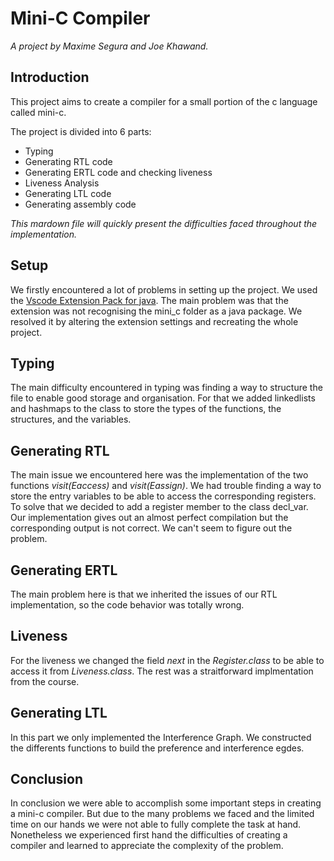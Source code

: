 # Mini-C Compiler

_A project by Maxime Segura and Joe Khawand._

## Introduction

This project aims to create a compiler for a small portion of the c language called mini-c.

The project is divided into 6 parts:

- Typing
- Generating RTL code
- Generating ERTL code and checking liveness
- Liveness Analysis
- Generating LTL code
- Generating assembly code

_This mardown file will quickly present the difficulties faced throughout the implementation._



## Setup

We firstly encountered a lot of problems in setting up the project. We used the [Vscode Extension Pack for java](https://marketplace.visualstudio.com/items?itemName=vscjava.vscode-java-pack). The main problem was that the extension was not recognising the mini_c folder as a java package. We resolved it by altering the extension settings and recreating the whole project.

## Typing

The main difficulty encountered in typing was finding a way to structure the file to enable good storage and organisation. For that we added linkedlists and hashmaps to the class to store the types of the functions, the structures, and the variables.

## Generating RTL

The main issue we encountered here was the implementation of the two functions _visit(Eaccess)_ and _visit(Eassign)_. We had trouble finding a way to store the entry variables to be able to access the corresponding registers. To solve that we decided to add a register member to the class decl_var. Our implementation gives out an almost perfect compilation but the corresponding output is not correct. We can't seem to figure out the problem.

## Generating ERTL

The main problem here is that we inherited the issues of our RTL implementation, so the code behavior was totally wrong.

## Liveness 

For the liveness we changed the field _next_ in the _Register.class_ to be able to access it from _Liveness.class_. The rest was a straitforward implmentation from the course.

## Generating LTL
In this part we only implemented the Interference Graph. We constructed the differents functions to build the preference and interference egdes. 

## Conclusion

In conclusion we were able to accomplish some important steps in creating a mini-c compiler. But due to the many problems we faced and the limited time on our hands we were not able to fully complete the task at hand. Nonetheless we experienced first hand the difficulties of creating a compiler and learned to appreciate the complexity of the problem.
